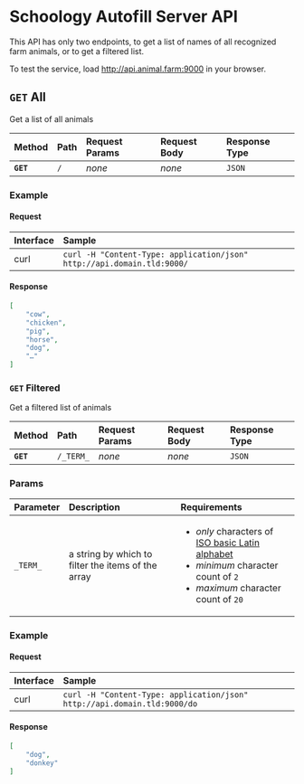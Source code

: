# Schoology Autofill Server API

This API has only two endpoints, to get a list of names of all recognized farm animals, or to get a filtered list.

To test the service, load http://api.animal.farm:9000 in your browser.

## `GET` All

Get a list of all animals

| Method | Path | Request Params | Request Body | Response Type |
| :- | :- | :- | :- | :- |
| **`GET`** | `/` | _none_ |  _none_ | `JSON` |

### Example

#### Request

| Interface | Sample |
| :- | :- |
| curl | `curl -H "Content-Type: application/json" http://api.domain.tld:9000/` |

#### Response

```json
[
    "cow",
    "chicken",
    "pig",
    "horse",
    "dog",
    "…"
]
```

### `GET` Filtered

Get a filtered list of animals

| Method | Path | Request Params | Request Body | Response Type |
| :- | :- | :- | :- | :- |
| **`GET`** | `/_TERM_` | _none_ |  _none_ | `JSON` |

### Params

| Parameter | Description | Requirements |
| :- | :- | :- |
| `_TERM_` | a string by which to filter the items of the array | <ul><li>_only_ characters of [ISO basic Latin alphabet](https://en.wikipedia.org/wiki/ISO_basic_Latin_alphabet)</li><li>_minimum_ character count of `2`</li><li>_maximum_ character count of `20`</li></ul> |

### Example

#### Request

| Interface | Sample |
| :- | :- |
| curl | `curl -H "Content-Type: application/json" http://api.domain.tld:9000/do` |

#### Response

```json
[
    "dog",
    "donkey"
]
```
